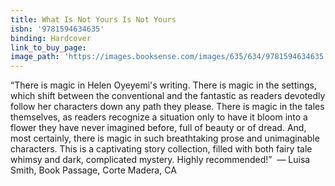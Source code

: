 ```yaml
---
title: What Is Not Yours Is Not Yours
isbn: '9781594634635'
binding: Hardcover
link_to_buy_page:
image_path: 'https://images.booksense.com/images/635/634/9781594634635.jpg'
---
```



“There is magic in Helen Oyeyemi's writing. There is magic in the settings, which shift between the conventional and the fantastic as readers devotedly follow her characters down any path they please. There is magic in the tales themselves, as readers recognize a situation only to have it bloom into a flower they have never imagined before, full of beauty or of dread. And, most certainly, there is magic in such breathtaking prose and unimaginable characters. This is a captivating story collection, filled with both fairy tale whimsy and dark, complicated mystery. Highly recommended!”&nbsp;
— Luisa Smith, Book Passage, Corte Madera, CA